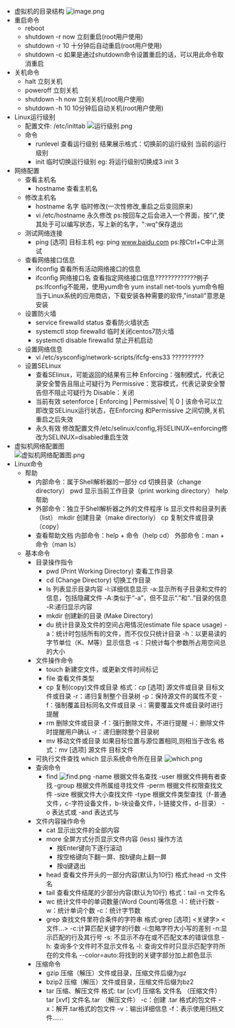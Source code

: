 * 虚拟机的目录结构
![image.png](https://upload-images.jianshu.io/upload_images/14467401-3afb713864b364f7.png?imageMogr2/auto-orient/strip%7CimageView2/2/w/1240)
* 重启命令
	* reboot
	* shutdown -r now 立刻重启(root用户使用)
	* shutdown -r 10 十分钟后自动重启(root用户使用)
	* shutdown -c 如果是通过shutdown命令设置重启的话，可以用此命令取消重启
* 关机命令
	* halt 立刻关机
	* poweroff 立刻关机
	* shutdown -h now 立刻关机(root用户使用)
	* shutdown -h 10 10分钟后自动关机(root用户使用)
* Linux运行级别
	* 配置文件: /etc/inittab
	![运行级别.png](https://upload-images.jianshu.io/upload_images/14467401-b2d7ca6f5802ecf9.png?imageMogr2/auto-orient/strip%7CimageView2/2/w/1240)
	* 命令
		* runlevel 查看运行级别
		结果展示格式：切换前的运行级别 当前的运行级别
		* init 临时切换运行级别
		eg: 将运行级别切换成3
		init 3
* 网络配置
	* 查看主机名
		* hostname 查看主机名
	* 修改主机名
		* hostname 名字 临时修改(一次性修改,重启之后变回原来)
		* vi /etc/hostname 永久修改
		ps:按回车之后会进入一个界面，按"i",使其处于可以编写状态，写上新的名字，":wq"保存退出
	* 测试网络连接
		* ping [选项] 目标主机
		eg:
		ping www.baidu.com
		ps:按Ctrl+C中止测试
	* 查看网络接口信息
		* ifconfig 查看所有活动网络接口的信息
		* ifconfig 网络接口名 查看指定网络接口信息?????????????例子
		ps:Ifconfig不能用，使用yum命令 
		yum install net-tools yum命令相当于Linux系统的应用商店，下载安装各种需要的软件,"install"意思是安装
	* 设置防火墙
		* service firewalld status 查看防火墙状态
		* systemctl stop firewalld 临时关闭centos7防火墙
		* systemctl disable firewalld 禁止开机启动
	* 设置网络信息
		* vi /etc/sysconfig/network-scripts/ifcfg-ens33 ??????????
	* 设置SELinux
		* 查看SElinux，可能返回的结果有三种
		Enforcing：强制模式，代表记录安全警告且阻止可疑行为
		Permissive：宽容模式，代表记录安全警告但不阻止可疑行为
		Disable：关闭
		* 当前有效
		setenforce	[ Enforcing | Permissive| 1| 0 ]
		该命令可以立即改变SELinux运行状态，在Enforcing 和Permissive  之间切换,关机重启之后失效
		* 永久有效
		修改配置文件/etc/selinux/config,将SELINUX=enforcing修改为SELINUX=disabled重启生效	
* 虚拟机网络配置图	
![虚拟机网络配置图.png](https://upload-images.jianshu.io/upload_images/14467401-9a5e668357b59663.png?imageMogr2/auto-orient/strip%7CimageView2/2/w/1240)
* Linux命令
	* 帮助
		* 内部命令：属于Shell解析器的一部分
	    cd 切换目录（change directory）
	    pwd 显示当前工作目录（print working directory）
	    help 帮助
		* 外部命令：独立于Shell解析器之外的文件程序
	    ls 显示文件和目录列表（list）
	    mkdir 创建目录（make directoriy）
	    cp 复制文件或目录（copy）
		* 查看帮助文档
	    内部命令：help + 命令（help cd）
	    外部命令：man + 命令（man ls）
	* 基本命令
		* 目录操作指令
			* pwd (Print Working Directory) 查看工作目录
			* cd (Change Directory) 切换工作目录
			* ls 列表显示目录内容
			-l:详细信息显示
			-a:显示所有子目录和文件的信息，包括隐藏文件
			-A:类似于“-a”，但不显示“.”和“..”目录的信息
			-R:递归显示内容
			* mkdir 创建新的目录 (Make Directory)
			* du 统计目录及文件的空间占用情况(estimate file space  usage)
			-a：统计时包括所有的文件，而不仅仅只统计目录
			-h：以更易读的字节单位（K、M等）显示信息
			-s：只统计每个参数所占用空间总的大小
		* 文件操作命令
			* touch 新建空文件，或更新文件时间标记
			* file 查看文件类型
			* cp 复制(copy)文件或目录
			格式：cp  [选项]   源文件或目录  目标文件或目录
			-r：递归复制整个目录树
			-p：保持源文件的属性不变
			-f：强制覆盖目标同名文件或目录
			-i：需要覆盖文件或目录时进行提醒
			* rm 删除文件或目录
			-f：强行删除文件，不进行提醒
			-i：删除文件时提醒用户确认
			-r：递归删除整个目录树
			* mv 移动文件或目录  如果目标位置与源位置相同,则相当于改名
			格式：mv  [选项]  源文件  目标文件
		* 可执行文件查找
			 which 显示系统命令所在目录
			 ![which.png](https://upload-images.jianshu.io/upload_images/14467401-a1704bd767a57a3a.png?imageMogr2/auto-orient/strip%7CimageView2/2/w/1240)
		* 查询命令
			* find 
			![find.png](https://upload-images.jianshu.io/upload_images/14467401-b1da75567740b952.png?imageMogr2/auto-orient/strip%7CimageView2/2/w/1240)
			-name	根据文件名查找
			-user	根据文件拥有者查找
			-group	根据文件所属组寻找文件
			-perm	根据文件权限查找文件
			-size	根据文件大小查找文件
			-type	根据文件类型查找（f-普通文件，c-字符设备文件，b-块设备文件，l-链接文件，d-目录）
			-o	表达式或
			-and	表达式与
		* 文件内容操作命令
			* cat 显示出文件的全部内容
			* more 全屏方式分页显示文件内容 (less)
			操作方法
				* 按Enter键向下逐行滚动
				* 按空格键向下翻一屏、按b键向上翻一屏
				* 按q键退出
			* head 	查看文件开头的一部分内容(默认为10行)
			格式:head -n 文件名
			* tail 查看文件结尾的少部分内容(默认为10行)
			格式：tail -n 文件名
			* wc 统计文件中的单词数量(Word Count)等信息
			-l：统计行数
			-w：统计单词个数
			-c：统计字节数
			* grep 查找文件里符合条件的字符串
			格式:grep  [选项]   <关键字>  <文件…>
			-c:计算匹配关键字的行数
			-i:忽略字符大小写的差别
			-n:显示匹配的行及其行号
			-s: 不显示不存在或不匹配文本的错误信息
			-h: 查询多个文件时不显示文件名
			-l:   查询文件时只显示匹配字符所在的文件名
			--color=auto:将找到的关键字部分加上颜色显示
		* 压缩命令
			* gzip 压缩（解压）文件或目录，压缩文件后缀为gz 
			* bzip2 压缩（解压）文件或目录，压缩文件后缀为bz2 
			* tar 压缩、解压文件
			格式:
			tar	[cvf] 压缩名 文件名 （压缩文件）
			tar	[xvf] 文件名.tar    （解压文件）
			-c：创建 .tar 格式的包文件
			-x：解开.tar格式的包文件
			-v：输出详细信息
			-f：表示使用归档文件......
			


		
		
		
		
		
	   

	

	
		
